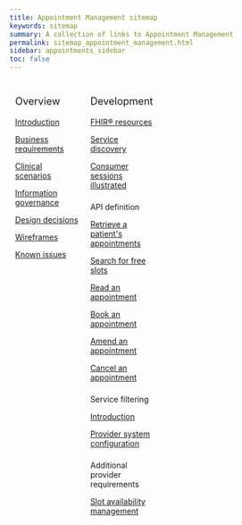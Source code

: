 ```yaml
---
title: Appointment Management sitemap
keywords: sitemap
summary: A collection of links to Appointment Management information
permalink: sitemap_appointment_management.html
sidebar: appointments_sidebar
toc: false
---
```

<style>
* {
  box-sizing: border-box;
}

/* Create three equal columns that floats next to each other */
.column {
  float: left;
  width: 33.33%;
  padding: 10px;

}

/* Clear floats after the columns */
.row:after {
  content: "";
  display: table;
  clear: both;
}
</style>

<div class="row">
  <div class="column">
   <p style="font-size:18px">Overview</p>
    	<p><a href="appointments.html">Introduction</a></p>
    	<p><a href="appointments_requirements.html">Business requirements</a></p>
    	<p><a href="appointments_clinical_scenarios.html">Clinical scenarios</a></p>
    	<p><a href="appointments_ig.html">Information governance</a></p>
    	<p><a href="appointments_design.html">Design decisions</a></p>
	<p><a href="appointments_wireframes.html">Wireframes</a></p>
    	<p><a href="appointments_known_issues.html">Known issues</a></p>
  </div>
  <div class="column">
    <p style="font-size:18px">Development</p>
    	<p><a href="datalibraryappointment.html">FHIR&reg; resources</a></p>	 
    	<p><a href="appointments_service_discovery.html">Service discovery</a></p>
	 <p><a href="appointments_consumer_sessions.html">Consumer sessions illustrated</a></p>
	<p style="padding-top:8px">API definition</p>
	<p><a href="appointments_use_case_retrieve_a_patients_appointments.html">Retrieve a patient's appointments</a></p>
	  <p><a href="appointments_use_case_search_for_free_slots.html">Search for free slots</a></p>
	  <p><a href="appointments_use_case_read_an_appointment.html">Read an appointment</a></p>
	  <p><a href="appointments_use_case_book_an_appointment.html">Book an appointment</a></p>
	  <p><a href="appointments_use_case_amend_an_appointment.html">Amend an appointment</a></p>
	  <p><a href="appointments_use_case_cancel_an_appointment.html">Cancel an appointment</a></p>	
	  <p style="padding-top:8px">Service filtering</p>
	  <p><a href="appointments_service_filtering.html">Introduction</a></p>
	  <p><a href="appointments_service_configuration.html">Provider system configuration</a></p>
	  <p style="padding-top:8px">Additional provider requirements</p>
	  <p><a href="appointments_slotavailabilitymanagement.html">Slot availability management</a></p>
  </div>
  </div>
